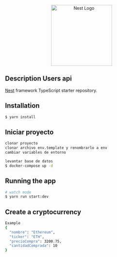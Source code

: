 <p align="center">
  <a href="http://nestjs.com/" target="blank"><img src="https://nestjs.com/img/logo-small.svg" width="200" alt="Nest Logo" /></a>
</p>

## Description Users api

[Nest](https://github.com/nestjs/nest) framework TypeScript starter repository.

## Installation

```bash
$ yarn install
```

## Iniciar proyecto

```bash
clonar proyecto
clonar archivo env.template y renombrarlo a env
cambiar variables de entorno

levantar base de datos
$ docker-compose up -d
```

## Running the app

```bash
# watch mode
$ yarn run start:dev
```

## Create a cryptocurrency

```bash
Example
{
  "nombre": "Ethereum",
  "ticker": "ETH",
  "precioCompra": 3200.75,
  "cantidadComprada": 10
}


```

